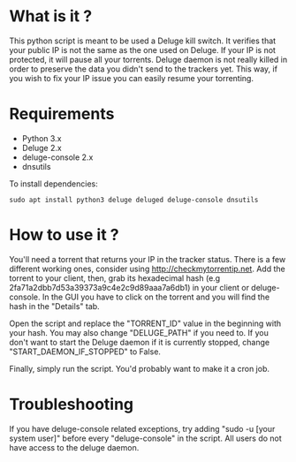 # What is it ?
This python script is meant to be used a Deluge kill switch. It verifies that your public IP is not the same as the one used on Deluge.
If your IP is not protected, it will pause all your torrents. Deluge daemon is not really killed in order to preserve the data you didn't send to the trackers yet. This way, if you wish to fix your IP issue you can easily resume your torrenting.


# Requirements
- Python 3.x
- Deluge 2.x
- deluge-console 2.x
- dnsutils

To install dependencies:
```
sudo apt install python3 deluge deluged deluge-console dnsutils
```


# How to use it ?
You'll need a torrent that returns your IP in the tracker status. There is a few different working ones, consider using http://checkmytorrentip.net.
Add the torrent to your client, then, grab its hexadecimal hash (e.g 2fa71a2dbb7d53a39373a9c4e2c9d89aaa7a6db1) in your client or deluge-console.
In the GUI you have to click on the torrent and you will find the hash in the "Details" tab.


Open the script and replace the "TORRENT_ID" value in the beginning with your hash.
You may also change "DELUGE_PATH" if you need to.
If you don't want to start the Deluge daemon if it is currently stopped, change "START_DAEMON_IF_STOPPED" to False.


Finally, simply run the script. You'd probably want to make it a cron job.


# Troubleshooting
If you have deluge-console related exceptions, try adding "sudo -u [your system user]" before every "deluge-console" in the script. All users do not have access to the deluge daemon.
